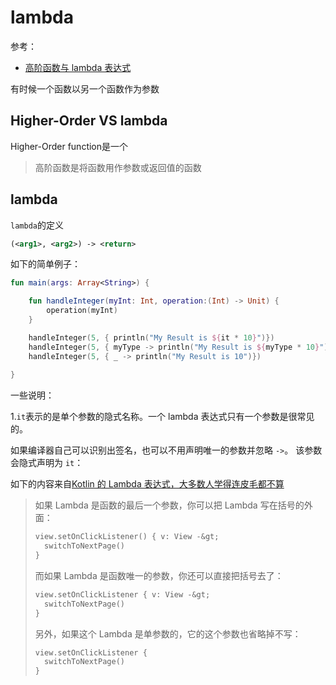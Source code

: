 # lambda

参考：

+ [高阶函数与 lambda 表达式](https://www.kotlincn.net/docs/reference/lambdas.html)

有时候一个函数以另一个函数作为参数

## Higher-Order VS lambda

Higher-Order function是一个

> 高阶函数是将函数用作参数或返回值的函数



## lambda

`lambda`的定义

```xml
(<arg1>, <arg2>) -> <return>
```

如下的简单例子：

```kotlin
fun main(args: Array<String>) {

    fun handleInteger(myInt: Int, operation:(Int) -> Unit) {
        operation(myInt)
    }

    handleInteger(5, { println("My Result is ${it * 10}")})
    handleInteger(5, { myType -> println("My Result is ${myType * 10}")})
    handleInteger(5, { _ -> println("My Result is 10")})
    
}
```

一些说明：

1.`it`表示的是单个参数的隐式名称。一个 lambda 表达式只有一个参数是很常见的。

如果编译器自己可以识别出签名，也可以不用声明唯一的参数并忽略 `->`。 该参数会隐式声明为 `it`：



如下的内容来自[Kotlin 的 Lambda 表达式，大多数人学得连皮毛都不算](https://rengwuxian.com/kotlin-lambda/)

> 如果 Lambda 是函数的最后一个参数，你可以把 Lambda 写在括号的外面：
>
> ```kotlin
> view.setOnClickListener() { v: View -&gt;
>   switchToNextPage()
> }
> ```
>
> 而如果 Lambda 是函数唯一的参数，你还可以直接把括号去了：
>
> ```kotlin
> view.setOnClickListener { v: View -&gt;
>   switchToNextPage()
> }
> ```
>
> 另外，如果这个 Lambda 是单参数的，它的这个参数也省略掉不写：
>
> ```kotlin
> view.setOnClickListener {
>   switchToNextPage()
> }
> ```






























